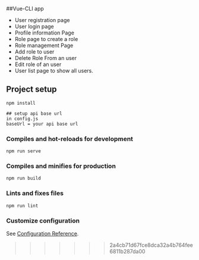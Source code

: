 
##Vue-CLI app

- User registration page
- User login page
- Profile information Page
- Role page to create a role
- Role management Page
- Add role to user
- Delete Role From an user
- Edit role of an user
- User list page to show all users.



## Project setup
```
npm install

## setup api base url
in config.js 
baseUrl = your api base url
```

### Compiles and hot-reloads for development
```
npm run serve
```

### Compiles and minifies for production
```
npm run build
```

### Lints and fixes files
```
npm run lint
```

### Customize configuration
See [Configuration Reference](https://cli.vuejs.org/config/).
>>>>>>> 2a4cb71d67fce8dca32a4b764fee6811b287da00
